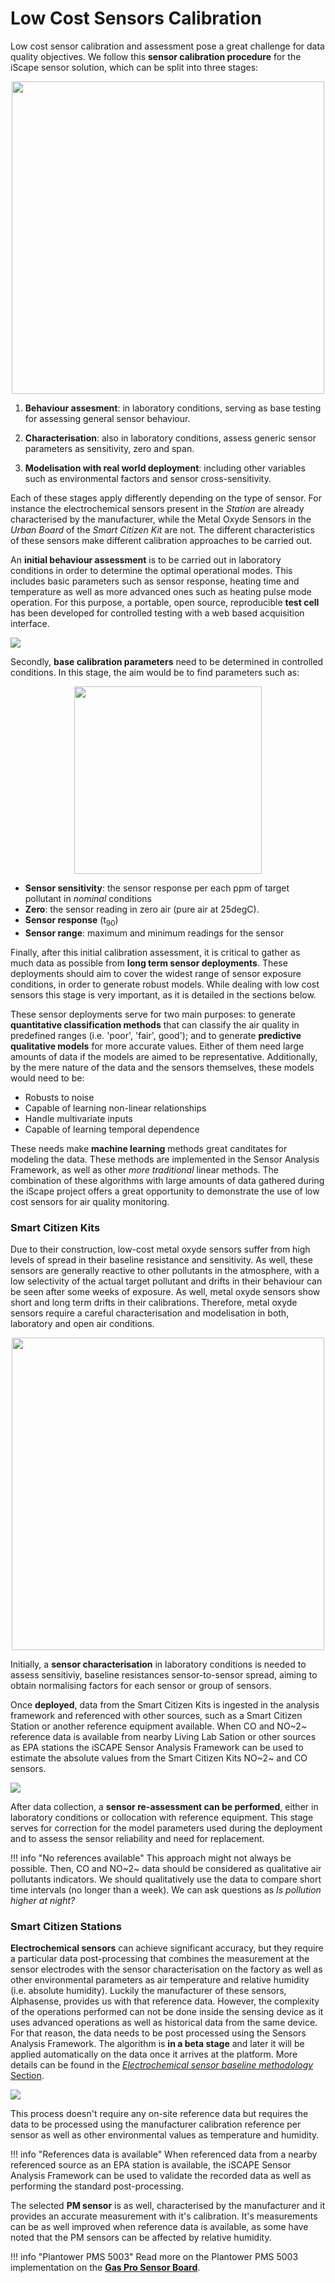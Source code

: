 Low Cost Sensors Calibration
============================

Low cost sensor calibration and assessment pose a great challenge for data quality objectives. We follow this **sensor calibration procedure** for the iScape sensor solution, which can be split into three stages:

<div style="text-align:center">
<image src="https://i.imgur.com/6BZqNrR.png" width="500px"/>
</div>

1. **Behaviour assesment**: in laboratory conditions, serving as base testing for assessing general sensor behaviour.

2. **Characterisation**: also in laboratory conditions, assess generic sensor parameters as sensitivity, zero and span.

3. **Modelisation with real world deployment**: including other variables such as environmental factors and sensor cross-sensitivity.

Each of these stages apply differently depending on the type of sensor. For instance the electrochemical sensors present in the *Station* are already characterised by the manufacturer, while the Metal Oxyde Sensors in the *Urban Board* of the *Smart Citizen Kit* are not. The different characteristics of these sensors make different calibration approaches to be carried out.

An **initial behaviour assessment** is to be carried out in laboratory conditions in order to determine the optimal operational modes. This includes basic parameters such as sensor response, heating time and temperature as well as more advanced ones such as heating pulse mode operation. For this purpose, a portable, open source, reproducible **test cell** has been developed for controlled testing with a web based acquisition interface.

![](https://i.imgur.com/A7HmeqM.jpg)

Secondly, **base calibration parameters** need to be determined in controlled conditions. In this stage, the aim would be to find parameters such as:

<div style="text-align:center">
<image src="https://i.imgur.com/FprLD0n.png" width="300px"/>
</div>

- **Sensor sensitivity**: the sensor response per each ppm of target pollutant in _nominal_ conditions
- **Zero**: the sensor reading in zero air (pure air at 25degC).
- **Sensor response** (t<sub>90</sub>)
- **Sensor range**: maximum and minimum readings for the sensor

Finally, after this initial calibration assessment, it is critical to gather as much data as possible from **long term sensor deployments**. These deployments should aim to cover the widest range of sensor exposure conditions, in order to generate robust models. While dealing with low cost sensors this stage is very important, as it is detailed in the sections below.

These sensor deployments serve for two main purposes: to generate **quantitative classification methods** that can classify the air quality in predefined ranges (i.e. 'poor', 'fair', good'); and to generate **predictive qualitative models** for more accurate values. Either of them need large amounts of data if the models are aimed to be representative. Additionally, by the mere nature of the data and the sensors themselves, these models would need to be:

- Robusts to noise
- Capable of learning non-linear relationships
- Handle multivariate inputs
- Capable of learning temporal dependence

These needs make **machine learning** methods great canditates for modeling the data. These methods are implemented in the Sensor Analysis Framework, as well as other _more traditional_ linear methods. The combination of these algorithms with large amounts of data gathered during the iScape project offers a great opportunity to demonstrate the use of low cost sensors for air quality monitoring.

### Smart Citizen Kits

Due to their construction, low-cost metal oxyde sensors suffer from high levels of spread in their baseline resistance and sensitivity. As well, these sensors are generally reactive to other pollutants in the atmosphere, with a low selectivity of the actual target pollutant and drifts in their behaviour can be seen after some weeks of exposure. As well, metal oxyde sensors show short and long term drifts in their calibrations. Therefore, metal oxyde sensors require a careful characterisation and modelisation in both, laboratory and open air conditions. 

<div style="text-align:center">
<image src="https://i.imgur.com/JfujXTA.png" width="500px"/>
</div>

Initially, a **sensor characterisation** in laboratory conditions is needed to assess sensitiviy, baseline resistances sensor-to-sensor spread, aiming to obtain normalising factors for each sensor or group of sensors.

Once **deployed**, data from the Smart Citizen Kits is ingested in the analysis framework and referenced with other sources, such as a Smart Citizen Station or another reference equipment available. When CO and NO~2~ reference data is available from nearby Living Lab Sation or other sources as EPA stations the iSCAPE Sensor Analysis Framework can be used to estimate the absolute values from the Smart Citizen Kits NO~2~ and CO sensors.

![](https://i.imgur.com/qFexJ8A.png)

After data collection, a **sensor re-assessment can be performed**, either in laboratory conditions or collocation with reference equipment. This stage serves for correction for the model parameters used during the deployment and to assess the sensor reliability and need for replacement.

!!! info "No references available"
	This approach might not always be possible. Then, CO and NO~2~ data should be considered as qualitative air pollutants indicators. We should qualitatively use the data to compare short time intervals (no longer than a week). We can ask questions as _Is pollution higher at night?_

### Smart Citizen Stations

**Electrochemical sensors** can achieve significant accuracy, but they require a particular data post-processing that combines the measurement at the sensor electrodes with the sensor characterisation on the factory as well as other environmental parameters as air temperature and relative humidity (i.e. absolute humidity). Luckily the manufacturer of these sensors, Alphasense, provides us with that reference data. However, the complexity of the operations performed can not be done inside the sensing device as it uses advanced operations as well as historical data from the same device. For that reason, the data needs to be post processed using the Sensors Analysis Framework. The algorithm is **in a beta stage** and later it will be applied automatically on the data once it arrives at the platform. More details can be found in the [*Electrochemical sensor baseline methodology* Section](https://docs.iscape.smartcitizen.me/Components/Gas%20Pro%20Sensor%20Board/Electrochemical%20Sensors/#sensor-calibration).

![](https://i.imgur.com/Mi896Jh.png)

This process doesn't require any on-site reference data but requires the data to be processed using the manufacturer calibration reference per sensor as well as other environmental values as temperature and humidity.

!!! info "References data is available"
	When referenced data from a nearby referenced source as an EPA station is available, the iSCAPE Sensor Analysis Framework can be used to validate the recorded data as well as performing the standard post-processing.

The selected **PM sensor** is as well, characterised by the manufacturer and it provides an accurate measurement with it's calibration. It's measurements can be as well improved when reference data is available, as some have noted that the PM sensors can be affected by relative humidity. 

!!! info "Plantower PMS 5003"
	Read more on the Plantower PMS 5003 implementation on the [**Gas Pro Sensor Board**](/Components/PM%20Sensor%20Board/).